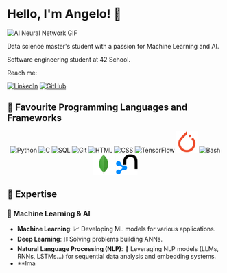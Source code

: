 # Hello, I'm Angelo! 👋

<img src="https://media.giphy.com/media/3o7bu3XilJ5BOiSGic/giphy.gif" alt="AI Neural Network GIF" width="400px"/>

Data science master's student with a passion for Machine Learning and AI.

Software engineering student at 42 School.

Reach me:

[![LinkedIn](https://img.shields.io/badge/-Connect-blue?style=flat&logo=LinkedIn)](https://www.linkedin.com/in/angelo-d-157381105/)
[![GitHub](https://img.shields.io/badge/-Follow-black?style=flat&logo=GitHub)](https://github.com/adgianv)

## 🚀 Favourite Programming Languages and Frameworks

<p align="center">
  <img src="https://raw.githubusercontent.com/rahul-jha98/github_readme_icons/main/language_and_tools/square/python/python.svg" alt="Python" height="50px"/>
  <img src="https://raw.githubusercontent.com/rahul-jha98/github_readme_icons/main/language_and_tools/square/c/c.svg" alt="C" height="50px"/>
  <img src="https://img.icons8.com/color/48/000000/mysql.png" alt="SQL" height="50px"/>
  <img src="https://img.icons8.com/color/48/000000/git.png" alt="Git" height="50px"/>
  <img src="https://raw.githubusercontent.com/rahul-jha98/github_readme_icons/main/language_and_tools/square/html/html.svg" alt="HTML" height="50px"/>
  <img src="https://raw.githubusercontent.com/rahul-jha98/github_readme_icons/main/language_and_tools/square/css/css.svg" alt="CSS" height="50px"/>
  <img src="https://raw.githubusercontent.com/rahul-jha98/github_readme_icons/main/language_and_tools/square/tensorflow/tensorflow.svg" alt="TensorFlow" height="50px"/>
  <img src="https://raw.githubusercontent.com/devicons/devicon/master/icons/pytorch/pytorch-original.svg" alt="PyTorch" height="50px"/>
  <img src="https://raw.githubusercontent.com/rahul-jha98/github_readme_icons/main/language_and_tools/square/bash/bash.svg" alt="Bash" height="50px"/>
  <img src="https://raw.githubusercontent.com/devicons/devicon/master/icons/mongodb/mongodb-original.svg" alt="MongoDB" height="50px"/>
  <img src="https://raw.githubusercontent.com/devicons/devicon/master/icons/neo4j/neo4j-original.svg" alt="Neo4j" height="50px"/>
</p>

## 🧠 Expertise

### 🤖 Machine Learning & AI
- **Machine Learning**: 📈 Developing ML models for various applications.
- **Deep Learning**: ⛓️ Solving problems building ANNs.
- **Natural Language Processing (NLP)**: 📝 Leveraging NLP models (LLMs, RNNs, LSTMs...) for sequential data analysis and embedding systems.
- **Ima
